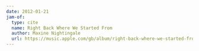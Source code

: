 ```yaml
---
date: 2012-01-21
jam-of:
  type: cite
  name: Right Back Where We Started From
  author: Maxine Nightingale
  url: https://music.apple.com/gb/album/right-back-where-we-started-from/1538591637?i=1538591638
---
```

